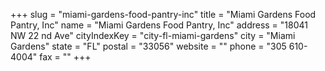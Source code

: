 +++
slug = "miami-gardens-food-pantry-inc"
title = "Miami Gardens Food Pantry, Inc"
name = "Miami Gardens Food Pantry, Inc"
address = "18041 NW 22 nd Ave"
cityIndexKey = "city-fl-miami-gardens"
city = "Miami Gardens"
state = "FL"
postal = "33056"
website = ""
phone = "305 610-4004"
fax = ""
+++
